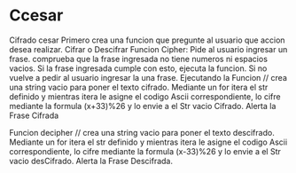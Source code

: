 # Ccesar
Cifrado cesar 
Primero crea una funcion que pregunte al usuario que accion desea realizar.
Cifrar o Descifrar
Funcion Cipher:
Pide al usuario ingresar un frase.
comprueba que la frase ingresada no tiene numeros ni espacios vacios.
Si la frase ingresada cumple con esto, ejecuta la funcion.
Si no vuelve a pedir al usuario ingresar la una frase.
 Ejecutando la Funcion
// crea una string vacio para poner el texto cifrado.
Mediante un for itera el str definido 
y mientras itera  le asigne el codigo Ascii correspondiente,
lo cifre mediante la formula (x+33)%26 y lo envie a el Str vacio  Cifrado.
Alerta la Frase Cifrada

Funcion decipher
// crea una string vacio para poner el texto descifrado.
Mediante un for itera el str definido 
y mientras itera  le asigne el codigo Ascii correspondiente,
lo cifre mediante la formula (x-33)%26 y lo envie a el Str vacio  desCifrado.
Alerta la Frase Descifrada.




